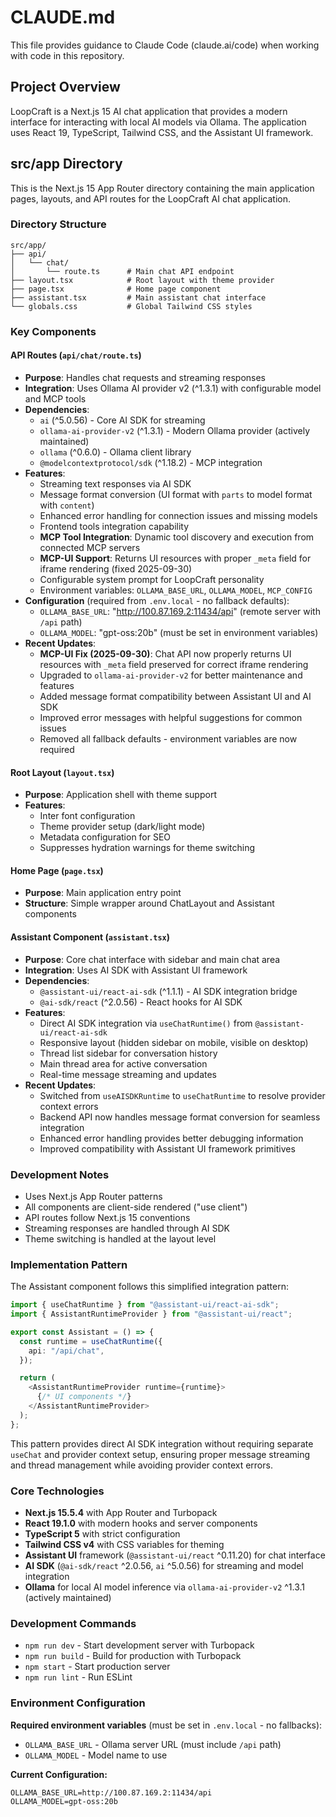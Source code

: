 # CLAUDE.md

This file provides guidance to Claude Code (claude.ai/code) when working with code in this repository.

## Project Overview

LoopCraft is a Next.js 15 AI chat application that provides a modern interface for interacting with local AI models via Ollama. The application uses React 19, TypeScript, Tailwind CSS, and the Assistant UI framework.

## src/app Directory

This is the Next.js 15 App Router directory containing the main application pages, layouts, and API routes for the LoopCraft AI chat application.

### Directory Structure

```
src/app/
├── api/
│   └── chat/
│       └── route.ts      # Main chat API endpoint
├── layout.tsx            # Root layout with theme provider
├── page.tsx              # Home page component
├── assistant.tsx         # Main assistant chat interface
└── globals.css           # Global Tailwind CSS styles
```

### Key Components

#### API Routes (`api/chat/route.ts`)
- **Purpose**: Handles chat requests and streaming responses
- **Integration**: Uses Ollama AI provider v2 (^1.3.1) with configurable model and MCP tools
- **Dependencies**:
  - `ai` (^5.0.56) - Core AI SDK for streaming
  - `ollama-ai-provider-v2` (^1.3.1) - Modern Ollama provider (actively maintained)
  - `ollama` (^0.6.0) - Ollama client library
  - `@modelcontextprotocol/sdk` (^1.18.2) - MCP integration
- **Features**:
  - Streaming text responses via AI SDK
  - Message format conversion (UI format with `parts` to model format with `content`)
  - Enhanced error handling for connection issues and missing models
  - Frontend tools integration capability
  - **MCP Tool Integration**: Dynamic tool discovery and execution from connected MCP servers
  - **MCP-UI Support**: Returns UI resources with proper `_meta` field for iframe rendering (fixed 2025-09-30)
  - Configurable system prompt for LoopCraft personality
  - Environment variables: `OLLAMA_BASE_URL`, `OLLAMA_MODEL`, `MCP_CONFIG`
- **Configuration** (required from `.env.local` - no fallback defaults):
  - `OLLAMA_BASE_URL`: "http://100.87.169.2:11434/api" (remote server with `/api` path)
  - `OLLAMA_MODEL`: "gpt-oss:20b" (must be set in environment variables)
- **Recent Updates**:
  - **MCP-UI Fix (2025-09-30)**: Chat API now properly returns UI resources with `_meta` field preserved for correct iframe rendering
  - Upgraded to `ollama-ai-provider-v2` for better maintenance and features
  - Added message format compatibility between Assistant UI and AI SDK
  - Improved error messages with helpful suggestions for common issues
  - Removed all fallback defaults - environment variables are now required

#### Root Layout (`layout.tsx`)
- **Purpose**: Application shell with theme support
- **Features**:
  - Inter font configuration
  - Theme provider setup (dark/light mode)
  - Metadata configuration for SEO
  - Suppresses hydration warnings for theme switching

#### Home Page (`page.tsx`)
- **Purpose**: Main application entry point
- **Structure**: Simple wrapper around ChatLayout and Assistant components

#### Assistant Component (`assistant.tsx`)
- **Purpose**: Core chat interface with sidebar and main chat area
- **Integration**: Uses AI SDK with Assistant UI framework
- **Dependencies**:
  - `@assistant-ui/react-ai-sdk` (^1.1.1) - AI SDK integration bridge
  - `@ai-sdk/react` (^2.0.56) - React hooks for AI SDK
- **Features**:
  - Direct AI SDK integration via `useChatRuntime()` from `@assistant-ui/react-ai-sdk`
  - Responsive layout (hidden sidebar on mobile, visible on desktop)
  - Thread list sidebar for conversation history
  - Main thread area for active conversation
  - Real-time message streaming and updates
- **Recent Updates**:
  - Switched from `useAISDKRuntime` to `useChatRuntime` to resolve provider context errors
  - Backend API now handles message format conversion for seamless integration
  - Enhanced error handling provides better debugging information
  - Improved compatibility with Assistant UI framework primitives

### Development Notes

- Uses Next.js App Router patterns
- All components are client-side rendered ("use client")
- API routes follow Next.js 15 conventions
- Streaming responses are handled through AI SDK
- Theme switching is handled at the layout level

### Implementation Pattern

The Assistant component follows this simplified integration pattern:

```typescript
import { useChatRuntime } from "@assistant-ui/react-ai-sdk";
import { AssistantRuntimeProvider } from "@assistant-ui/react";

export const Assistant = () => {
  const runtime = useChatRuntime({
    api: "/api/chat",
  });

  return (
    <AssistantRuntimeProvider runtime={runtime}>
      {/* UI components */}
    </AssistantRuntimeProvider>
  );
};
```

This pattern provides direct AI SDK integration without requiring separate `useChat` and provider context setup, ensuring proper message streaming and thread management while avoiding provider context errors.

### Core Technologies

- **Next.js 15.5.4** with App Router and Turbopack
- **React 19.1.0** with modern hooks and server components
- **TypeScript 5** with strict configuration
- **Tailwind CSS v4** with CSS variables for theming
- **Assistant UI** framework (`@assistant-ui/react` ^0.11.20) for chat interface
- **AI SDK** (`@ai-sdk/react` ^2.0.56, `ai` ^5.0.56) for streaming and model integration
- **Ollama** for local AI model inference via `ollama-ai-provider-v2` ^1.3.1 (actively maintained)

### Development Commands

- `npm run dev` - Start development server with Turbopack
- `npm run build` - Build for production with Turbopack
- `npm start` - Start production server
- `npm run lint` - Run ESLint

### Environment Configuration

**Required environment variables** (must be set in `.env.local` - no fallbacks):

- `OLLAMA_BASE_URL` - Ollama server URL (must include `/api` path)
- `OLLAMA_MODEL` - Model name to use

**Current Configuration:**
```
OLLAMA_BASE_URL=http://100.87.169.2:11434/api
OLLAMA_MODEL=gpt-oss:20b
```